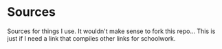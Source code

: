 # Sources
Sources for things I use. It wouldn't make sense to fork this repo... This is just if I need a link that compiles other links for schoolwork.

